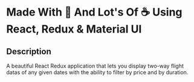 # Made With 💙 And Lot's Of ☕ Using React, Redux & Material UI

## Description

A beautiful React Redux application that lets you display two-way flight datas of any given dates with the ability to filter by price and by duration.
